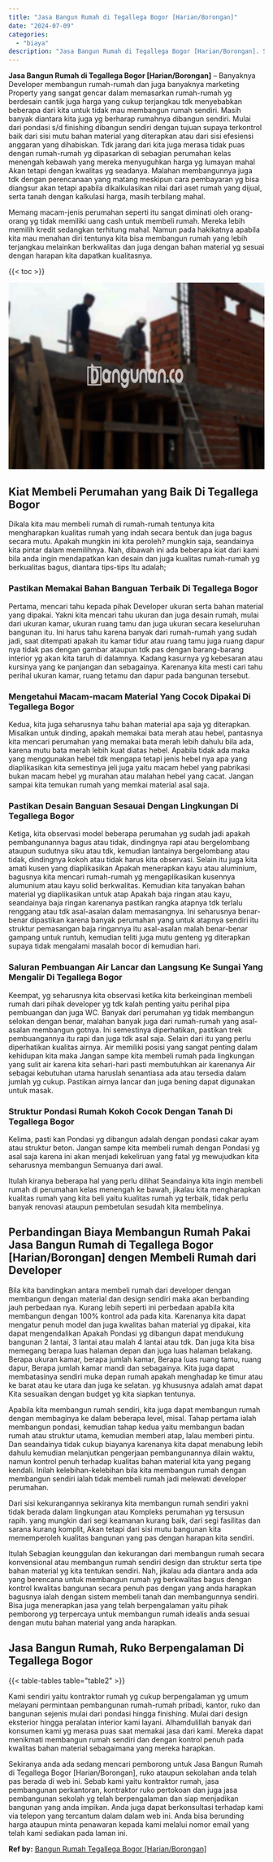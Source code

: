```yaml
---
title: "Jasa Bangun Rumah di Tegallega Bogor [Harian/Borongan]"
date: "2024-07-09"
categories: 
  - "biaya"
description: "Jasa Bangun Rumah di Tegallega Bogor [Harian/Borongan]. Sekiranya anda ada sedang mencari pemborong untuk Jasa Bangun Rumah di Tegallega Bogor [Harian/Boron..."
---
```


**Jasa Bangun Rumah di Tegallega Bogor \[Harian/Borongan\]** – Banyaknya Developer membangun rumah-rumah dan juga banyaknya marketing Property yang sangat gencar dalam memasarkan rumah-rumah yg berdesain cantik juga harga yang cukup terjangkau tdk menyebabkan beberapa dari kita untuk tidak mau membangun rumah sendiri. Masih banyak diantara kita juga yg berharap rumahnya dibangun sendiri. Mulai dari pondasi s/d finishing dibangun sendiri dengan tujuan supaya terkontrol baik dari sisi mutu bahan material yang diterapkan atau dari sisi efesiensi anggaran yang dihabiskan. Tdk jarang dari kita juga merasa tidak puas dengan rumah-rumah yg dipasarkan di sebagian perumahan kelas menengah kebawah yang mereka menyuguhkan harga yg lumayan mahal Akan tetapi dengan kwalitas yg seadanya. Malahan membangunnya juga tdk dengan perencanaan yang matang meskipun cara pembayaran yg bisa diangsur akan tetapi apabila dikalkulasikan nilai dari aset rumah yang dijual, serta tanah dengan kalkulasi harga, masih terbilang mahal.

Memang macam-jenis perumahan seperti itu sangat diminati oleh orang-orang yg tidak memiliki uang cash untuk membeli rumah. Mereka lebih memilih kredit sedangkan terhitung mahal. Namun pada hakikatnya apabila kita mau menahan diri tentunya kita bisa membangun rumah yang lebih terjangkau melainkan berkwalitas dan juga dengan bahan material yg sesuai dengan harapan kita dapatkan kualitasnya.

{{< toc >}}

![Jasa Bangun Rumah di Tegallega Bogor [Harian/Borongan]](/images/borong-bangunan-28.png)

## Kiat Membeli Perumahan yang Baik Di Tegallega Bogor

Dikala kita mau membeli rumah di rumah-rumah tentunya kita mengharapkan kualitas rumah yang indah secara bentuk dan juga bagus secara mutu. Apakah mungkin ini kita peroleh? mungkin saja, seandainya kita pintar dalam memilihnya. Nah, dibawah ini ada beberapa kiat dari kami bila anda ingin mendapatkan kan desain dan juga kualitas rumah-rumah yg berkualitas bagus, diantara tips-tips Itu adalah;

### Pastikan Memakai Bahan Banguan Terbaik Di Tegallega Bogor

Pertama, mencari tahu kepada pihak Developer ukuran serta bahan material yang dipakai. Yakni kita mencari tahu ukuran dan juga desain rumah, mulai dari ukuran kamar, ukuran ruang tamu dan juga ukuran secara keseluruhan bangunan itu. Ini harus tahu karena banyak dari rumah-rumah yang sudah jadi, saat ditempati apakah itu kamar tidur atau ruang tamu juga ruang dapur nya tidak pas dengan gambar ataupun tdk pas dengan barang-barang interior yg akan kita taruh di dalamnya. Kadang kasurnya yg kebesaran atau kursinya yang ke panjangan dan sebagainya. Karenanya kita mesti cari tahu perihal ukuran kamar, ruang tetamu dan dapur pada bangunan tersebut.

### Mengetahui Macam-macam Material Yang Cocok Dipakai Di Tegallega Bogor

Kedua, kita juga seharusnya tahu bahan material apa saja yg diterapkan. Misalkan untuk dinding, apakah memakai bata merah atau hebel, pantasnya kita mencari perumahan yang memakai bata merah lebih dahulu bila ada, karena mutu bata merah lebih kuat diatas hebel. Apabila tidak ada maka yang menggunakan hebel tdk mengapa tetapi jenis hebel nya apa yang diaplikasikan kita semestinya jeli juga yaitu macam hebel yang pabrikasi bukan macam hebel yg murahan atau malahan hebel yang cacat. Jangan sampai kita temukan rumah yang memkai material asal saja.

### Pastikan Desain Banguan Sesauai Dengan Lingkungan Di Tegallega Bogor

Ketiga, kita observasi model beberapa perumahan yg sudah jadi apakah pembangunannya bagus atau tidak, dindingnya rapi atau bergelombang ataupun sudutnya siku atau tdk, kemudian lantainya bergelombang atau tidak, dindingnya kokoh atau tidak harus kita observasi. Selain itu juga kita amati kusen yang diaplikasikan Apakah menerapkan kayu atau aluminium, bagusnya kita mencari rumah-rumah yg mengaplikasikan kusennya alumunium atau kayu solid berkwalitas. Kemudian kita tanyakan bahan material yg diaplikasikan untuk atap Apakah baja ringan atau kayu, seandainya baja ringan karenanya pastikan rangka atapnya tdk terlalu renggang atau tdk asal-asalan dalam memasangnya. Ini seharusnya benar-benar dipastikan karena banyak perumahan yang untuk atapnya sendiri itu struktur pemasangan baja ringannya itu asal-asalan malah benar-benar gampang untuk runtuh, kemudian teliti juga mutu genteng yg diterapkan supaya tidak mengalami masalah bocor di kemudian hari.

### Saluran Pembuangan Air Lancar dan Langsung Ke Sungai Yang Mengalir Di Tegallega Bogor

Keempat, yg seharusnya kita observasi ketika kita berkeinginan membeli rumah dari pihak developer yg tdk kalah penting yaitu perihal pipa pembuangan dan juga WC. Banyak dari perumahan yg tidak membangun selokan dengan benar, malahan banyak juga dari rumah-rumah yang asal-asalan membangun gotnya. Ini semestinya diperhatikan, pastikan trek pembuangannya itu rapi dan juga tdk asal saja. Selain dari itu yang perlu diperhatikan kualitas airnya. Air memiliki posisi yang sangat penting dalam kehidupan kita maka Jangan sampe kita membeli rumah pada lingkungan yang sulit air karena kita sehari-hari pasti membutuhkan air karenanya Air sebagai kebutuhan utama haruslah senantiasa ada atau tersedia dalam jumlah yg cukup. Pastikan airnya lancar dan juga bening dapat digunakan untuk masak.

### Struktur Pondasi Rumah Kokoh Cocok Dengan Tanah Di Tegallega Bogor

Kelima, pasti kan Pondasi yg dibangun adalah dengan pondasi cakar ayam atau struktur beton. Jangan sampe kita membeli rumah dengan Pondasi yg asal saja karena ini akan menjadi kekeliruan yang fatal yg mewujudkan kita seharusnya membangun Semuanya dari awal.

Itulah kiranya beberapa hal yang perlu dilihat Seandainya kita ingin membeli rumah di perumahan kelas menengah ke bawah, jikalau kita mengharapkan kualitas rumah yang kita beli yaitu kualitas rumah yg terbaik, tidak perlu banyak renovasi ataupun pembetulan sesudah kita membelinya.

## Perbandingan Biaya Membangun Rumah Pakai Jasa Bangun Rumah di Tegallega Bogor \[Harian/Borongan\] dengen Membeli Rumah dari Developer

Bila kita bandingkan antara membeli rumah dari developer dengan membangun dengan material dan design sendiri maka akan berbanding jauh perbedaan nya. Kurang lebih seperti ini perbedaan apabila kita membangun dengan 100% kontrol ada pada kita. Karenanya kita dapat mengatur penuh model dan juga kwalitas bahan material yg dipakai, kita dapat mengendalikan Apakah Pondasi yg dibangun dapat mendukung bangunan 2 lantai, 3 lantai atau malah 4 lantai atau tdk. Dan juga kita bisa memegang berapa luas halaman depan dan juga luas halaman belakang. Berapa ukuran kamar, berapa jumlah kamar, Berapa luas ruang tamu, ruang dapur, Berapa jumlah kamar mandi dan sebagainya. Kita juga dapat membatasinya sendiri muka depan rumah apakah menghadap ke timur atau ke barat atau ke utara dan juga ke selatan. yg khususnya adalah amat dapat Kita sesuaikan dengan budget yg kita siapkan tentunya.

Apabila kita membangun rumah sendiri, kita juga dapat membangun rumah dengan membaginya ke dalam beberapa level, misal. Tahap pertama ialah membangun pondasi, kemudian tahap kedua yaitu membangun badan rumah atau struktur utama, kemudian memberi atap, lalau memberi pintu. Dan seandainya tidak cukup biayanya karenanya kita dapat menabung lebih dahulu kemudian melanjutkan pengerjaan pembangunannya dilain waktu, namun kontrol penuh terhadap kualitas bahan material kita yang pegang kendali. Inilah kelebihan-kelebihan bila kita membangun rumah dengan membangun sendiri ialah tidak membeli rumah jadi melewati developer perumahan.

Dari sisi kekurangannya sekiranya kita membangun rumah sendiri yakni tidak berada dalam lingkungan atau Kompleks perumahan yg tersusun rapih. yang mungkin dari segi keamanan kurang baik, dari segi fasilitas dan sarana kurang komplit, Akan tetapi dari sisi mutu bangunan kita mememperoleh kualitas bangunan yang pas dengan harapan kita sendiri.

Itulah Sebagian keunggulan dan kekurangan dari membangun rumah secara konvensional atau membangun rumah sendiri design dan struktur serta tipe bahan material yg kita tentukan sendiri. Nah, jikalau ada diantara anda ada yang berencana untuk membangun rumah yg berkwalitas bagus dengan kontrol kwalitas bangunan secara penuh pas dengan yang anda harapkan bagusnya ialah dengan sistem membeli tanah dan membangunnya sendiri. Bisa juga menerapkan jasa yang telah berpengalaman yaitu pihak pemborong yg terpercaya untuk membangun rumah idealis anda sesuai dengan mutu bahan material yang anda harapkan.

## Jasa Bangun Rumah, Ruko Berpengalaman Di Tegallega Bogor

{{< table-tables table="table2" >}}

Kami sendiri yaitu kontraktor rumah yg cukup berpengalaman yg umum melayani permintaan pembangunan rumah-rumah pribadi, kantor, ruko dan bangunan sejenis mulai dari pondasi hingga finishing. Mulai dari design eksterior hingga peralatan interior kami layani. Alhamdulillah banyak dari konsumen kami yg merasa puas saat memakai jasa dari kami. Mereka dapat menikmati membangun rumah sendiri dan dengan kontrol penuh pada kwalitas bahan material sebagaimana yang mereka harapkan.

Sekiranya anda ada sedang mencari pemborong untuk Jasa Bangun Rumah di Tegallega Bogor \[Harian/Borongan\], ruko ataupun sekolahan anda telah pas berada di web ini. Sebab kami yaitu kontraktor rumah, jasa pembangunan perkantoran, kontraktor ruko pertokoan dan juga jasa pembangunan sekolah yg telah berpengalaman dan siap menjadikan bangunan yang anda impikan. Anda juga dapat berkonsultasi terhadap kami via telepon yang tercantum dalam dalam web ini. Anda bisa berunding harga ataupun minta penawaran kepada kami melalui nomor email yang telah kami sediakan pada laman ini.

**Ref by:** [Bangun Rumah Tegallega Bogor [Harian/Borongan]](https://id.wikipedia.org/wiki/Bangun)
